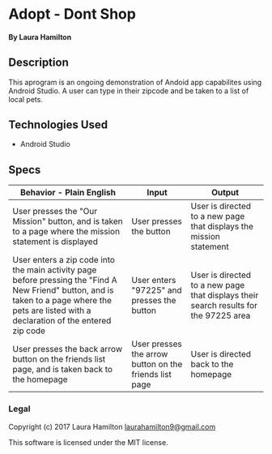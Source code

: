 # Adopt - Dont Shop

#### By Laura Hamilton

## Description

This aprogram is an ongoing demonstration of Andoid app capabilites using Android Studio. A user can type in their zipcode and be taken to a list of local pets.

## Technologies Used

* Android Studio

## Specs

|Behavior - Plain English|Input|Output|
|---|---|---|
|User presses the "Our Mission" button, and is taken to a page where the mission statement is displayed|User presses the button|User is directed to a new page that displays the mission statement|
|User enters a zip code into the main activity page before pressing the "Find A New Friend" button, and is taken to a page where the pets are listed with a declaration of the entered zip code|User enters "97225" and presses the button|User is directed to a new page that displays their search results for the 97225 area|
|User presses the back arrow button on the friends list page, and is taken back to the homepage|User presses the arrow button on the friends list page|User is directed back to the homepage|

### Legal

Copyright (c) 2017 Laura Hamilton laurahamilton9@gmail.com

This software is licensed under the MIT license.
